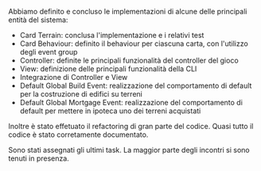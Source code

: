 Abbiamo definito e concluso le implementazioni di alcune delle principali entità del sistema:
* Card Terrain: conclusa l'implementazione e i relativi test
* Card Behaviour: definito il behaviour per ciascuna carta, con l'utilizzo degli event group
* Controller: definite le principali funzionalità del controller del gioco
* View: definizione delle principali funzionalità della CLI
* Integrazione di Controller e View
* Default Global Build Event: realizzazione del comportamento di default per la costruzione di edifici su terreni
* Default Global Mortgage Event: realizzazione del comportamento di default per mettere in ipoteca uno dei terreni acquistati

Inoltre è stato effetuato il refactoring di gran parte del codice.
Quasi tutto il codice è stato corretamente documentato.

Sono stati assegnati gli ultimi task.
La maggior parte degli incontri si sono tenuti in presenza.